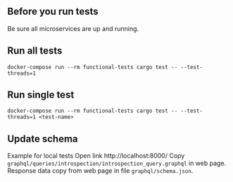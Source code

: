 ## Before you run tests

Be sure all microservices are up and running.

## Run all tests

```
docker-compose run --rm functional-tests cargo test -- --test-threads=1
```

## Run single test

```
docker-compose run --rm functional-tests cargo test -- --test-threads=1 <test-name>
```

## Update schema

Example for local tests
Open link http://localhost:8000/
Copy `graphql/queries/introspection/introspection_query.graphql` in web page.
Response data copy from web page in file `graphql/schema.json`.
